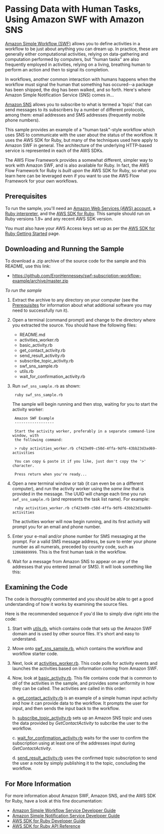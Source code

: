 # Passing Data with Human Tasks, Using Amazon SWF with Amazon SNS

[Amazon Simple Workflow (SWF)][swf-main] allows you to define activities in a workflow to be just about anything you can
dream up. In practice, these are generally either computational activities, relying on data-gathering and computation
performed by computers, but "human tasks" are also frequently employed in activities, relying on a living, breathing
human to perform an action and then to signal its completion.

In workflows, another common interaction with humans happens when the workflow must signal the human that something has
occured--a package has been shipped, the dog has been walked, and so forth. Here's where Amazon Simple Notification
Service (SNS) comes in...

[Amazon SNS][sns-main] allows you to subscribe to what is termed a 'topic' that can send messages to its subscribers by
a number of different protocols, among them: email addresses and SMS addresses (frequently mobile phone numbers).

This sample provides an example of a "human task"-style workflow which uses SNS to communicate with the user about the
status of the workflow. It uses the AWS SDK for Ruby, but many of the techniques used here apply to Amazon SWF in
general. The architecture of the underlying HTTP-based service is represented in each of the AWS SDKs.

The AWS Flow Framework provides a somewhat different, simpler way to work with Amazon SWF, and is also available for
Ruby. In fact, the AWS Flow Framework for Ruby is *built upon* the AWS SDK for Ruby, so what you learn here can be
leveraged even if you want to use the AWS Flow Framework for your own workflows.

## Prerequisites

To run the sample, you'll need an [Amazon Web Services (AWS) account][awsaccount], a [Ruby interpreter][ruby], and the
[AWS SDK for Ruby][awssdk-ruby]. This sample should run on Ruby versions 1.9+ and any recent AWS SDK version.

You must also have your AWS Access keys set up as per the [AWS SDK for Ruby Getting Started][awssdk-ruby-config] page.

## Downloading and Running the Sample

To download a .zip archive of the source code for the sample and this README, use this link:

* <https://github.com/EronHennessey/swf-subscription-workflow-example/archive/master.zip>

*To run the sample*

1. Extract the archive to any directory on your computer (see the [Prerequisites](#prerequisites) for information about
    what additional software you may need to successfully run it).

2. Open a terminal (command prompt) and change to the directory where you extracted the source. You should have the following files:

    * README.md
    * activities_worker.rb
    * basic_activity.rb
    * get_contact_activity.rb
    * send_result_activity.rb
    * subscribe_topic_activity.rb
    * swf_sns_sample.rb
    * utils.rb
    * wait_for_confirmation_activity.rb

3. Run `swf_sns_sample.rb` as shown:

        ruby swf_sns_sample.rb

   The sample will begin running and then stop, waiting for you to start the activity worker:

        Amazon SWF Example
        ------------------

        Start the activity worker, preferably in a separate command-line window, with
        the following command:

        > ruby activities_worker.rb cf423e09-c50d-4ffa-9df6-43bb23d3ad69-activities

        You can copy & paste it if you like, just don't copy the '>' character.

        Press return when you're ready...

4. Open a new terminal window or tab (it can even be on a different computer), and run the activity worker using the
   *same line* that is provided in the message. The UUID will change each time you run `swf_sns_sample.rb` (and
   represents the task list name). For example:

        ruby activities_worker.rb cf423e09-c50d-4ffa-9df6-43bb23d3ad69-activities

   The activities worker will now begin running, and its first activity will prompt you for an email and phone number.

5. Enter your e-mail and/or phone number for SMS messaging at the prompt. For a valid SMS message address, be sure to
    enter your phone number as all numerals, preceded by country code, such as `12068889999`. This is the first human
    task in the workflow.

6. Wait for a message from Amazon SNS to appear on any of the addresses that you entered (email or SMS). It will look
   something like this:


## Examining the Code

The code is thoroughly commented and you should be able to get a good understanding of how it works by examining the
source files.

Here is the recommended sequence if you'd like to simply dive right into the code:

1. Start with [utils.rb][code-utils], which contains code that sets up the Amazon SWF domain and is used by other source
   files. It's short and easy to understand.

2. Move onto [swf_sns_sample.rb][code-swf-sns-sample], which contains the workflow and workflow starter code.

3. Next, look at [activities_worker.rb][code-activities-worker]. This code polls for activity events and launches the
   activities based on information coming from Amazon SWF.

4. Now, look at [basic_activity.rb][code-basic-activity]. This file contains code that is common to *all* of the
   activities in the sample, and provides some uniformity in how they can be called. The activities are called in this
   order:

    a. [get_contact_activity.rb][code-get-contact-activity] is an example of a simple human input activity and how it
       can provide data to the workflow. It prompts the user for input, and then sends the input back to the workflow.

    b. [subscribe_topic_activity.rb][code-subscribe-topic-activity] sets up an Amazon SNS topic and uses the data
       provided by *GetContactActivity* to subcribe the user to the workflow.

    c. [wait_for_confirmation_activity.rb][code-wait-for-confirmation-activity] waits for the user to confirm the
       subscription using at least one of the addresses input during *GetContactActivity*.

    d. [send_result_activity.rb][code-send-result-activity] uses the confirmed topic subscription to send the user
       a note by simply publishing it to the topic, concluding the workflow.

## For More Information

For more information about Amazon SWF, Amazon SNS, and the AWS SDK for Ruby, have a look at this fine documentation:

* [Amazon Simple Workflow Service Developer Guide][swfdg]
* [Amazon Simple Notification Service Developer Guide][snsdg]
* [AWS SDK for Ruby Developer Guide][rubysdkdg]
* [AWS SDK for Ruby API Reference][rubysdkref]

[swfdg]: http://docs.aws.amazon.com/amazonswf/latest/developerguide/
[snsdg]: http://docs.aws.amazon.com/sns/latest/dg/welcome.html
[rubysdkdg]: http://docs.aws.amazon.com/AWSSdkDocsRuby/latest/DeveloperGuide/welcome.html
[rubysdkref]: http://docs.aws.amazon.com/AWSRubySDK/latest/frames.html
[awsaccount]: http://aws.amazon.com/
[awssdk-ruby-config]: http://aws.amazon.com/developers/getting-started/ruby/
[awssdk-ruby]: http://aws.amazon.com/sdkforruby/
[code-activities-worker]: https://github.com/EronHennessey/swf-subscription-workflow-example/blob/master/activities_worker.rb
[code-basic-activity]: https://github.com/EronHennessey/swf-subscription-workflow-example/blob/master/basic_activity.rb
[code-get-contact-activity]: https://github.com/EronHennessey/swf-subscription-workflow-example/blob/master/get_contact_activity.rb
[code-send-result-activity]: https://github.com/EronHennessey/swf-subscription-workflow-example/blob/master/send_result_activity.rb
[code-subscribe-topic-activity]: https://github.com/EronHennessey/swf-subscription-workflow-example/blob/master/subscribe_topic_activity.rb
[code-swf-sns-sample]: https://github.com/EronHennessey/swf-subscription-workflow-example/blob/master/swf_sns_sample.rb
[code-utils]: https://github.com/EronHennessey/swf-subscription-workflow-example/blob/master/utils.rb
[code-wait-for-confirmation-activity]: https://github.com/EronHennessey/swf-subscription-workflow-example/blob/master/wait_for_confirmation_activity.rb
[ruby]: https://www.ruby-lang.org/en/
[sns-main]: http://aws.amazon.com/sns/
[sns-topic]: http://docs.aws.amazon.com/AWSRubySDK/latest/AWS/SNS/Topic.html
[swf-main]: http://aws.amazon.com/swf/

